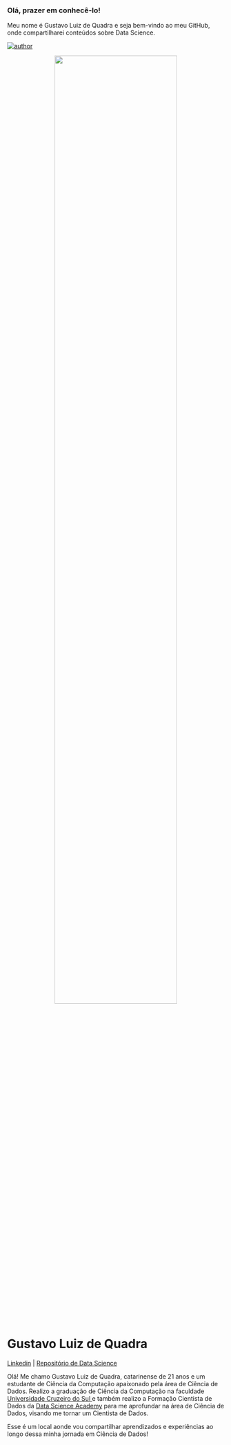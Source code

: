 ### Olá, prazer em conhecê-lo! 

Meu nome é Gustavo Luiz de Quadra e seja bem-vindo ao meu GitHub, onde compartilharei conteúdos sobre Data Science.

[![author](https://img.shields.io/badge/author-gustavolq-red.svg)](https://www.linkedin.com/in/gustavoquadra/)

<p align="center">
  <img src="https://itchronicles.com/wp-content/uploads/2020/08/big-data-analysis.jpg" width = 75%>
</p>

# Gustavo Luiz de Quadra

[Linkedin](https://www.linkedin.com/in/gustavoquadra/) | [Repositório de Data Science](https://github.com/gustavolq/DataScience)

Olá! Me chamo Gustavo Luiz de Quadra, catarinense de 21 anos e um estudante de Ciência da Computação apaixonado pela área de Ciência de Dados. Realizo a graduação de Ciência da Computação na faculdade [Universidade Cruzeiro do Sul ](https://www.cruzeirodosul.edu.br/) e também realizo a Formação Cientista de Dados da [Data Science Academy](https://www.datascienceacademy.com.br/) para me aprofundar na área de Ciência de Dados, visando me tornar um Cientista de Dados.

Esse é um local aonde vou compartilhar aprendizados e experiências ao longo dessa minha jornada em Ciência de Dados!

<!--
**gustavolq/gustavolq** is a ✨ _special_ ✨ repository because its `README.md` (this file) appears on your GitHub profile.

Here are some ideas to get you started:

- 🔭 I’m currently working on ...
- 🌱 I’m currently learning ...
- 👯 I’m looking to collaborate on ...
- 🤔 I’m looking for help with ...
- 💬 Ask me about ...
- 📫 How to reach me: ...
- 😄 Pronouns: ...
- ⚡ Fun fact: ...
-->
